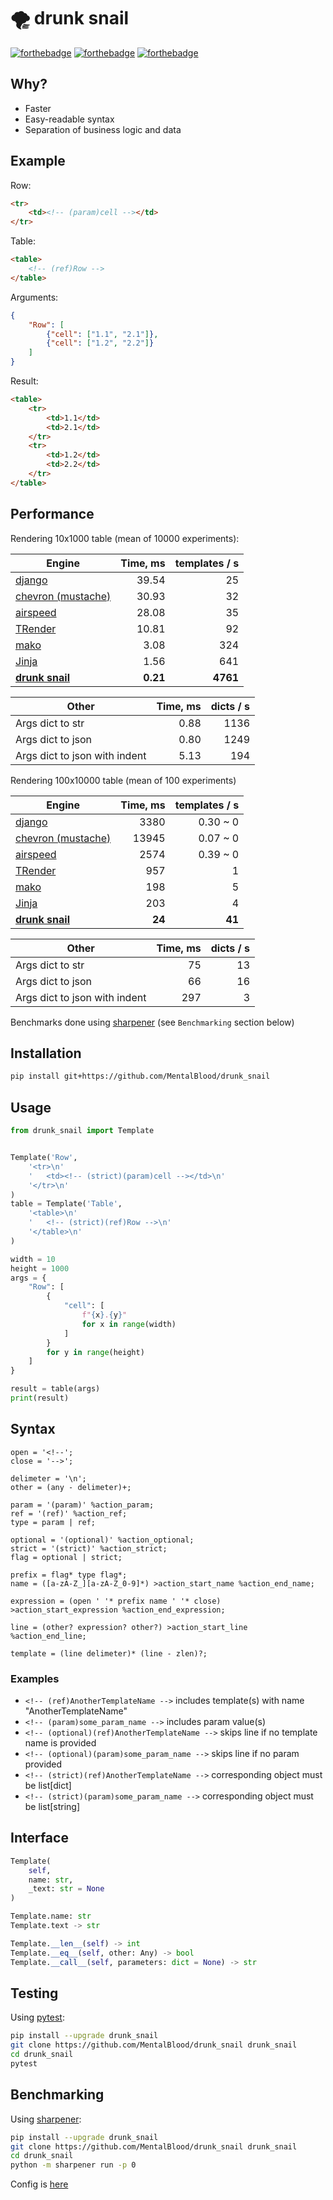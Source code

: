# 🌪️ drunk snail

[![forthebadge](https://forthebadge.com/images/badges/made-with-c.svg)](https://forthebadge.com) [![forthebadge](https://forthebadge.com/images/badges/powered-by-black-magic.svg)](https://forthebadge.com) [![forthebadge](https://forthebadge.com/images/badges/ages-18.svg)](https://forthebadge.com)



## Why?

* Faster
* Easy-readable syntax
* Separation of business logic and data



## Example

Row:
```html
<tr>
    <td><!-- (param)cell --></td>
</tr>
```
Table:
```html
<table>
    <!-- (ref)Row -->
</table>
```
Arguments:
```json
{
    "Row": [
        {"cell": ["1.1", "2.1"]},
        {"cell": ["1.2", "2.2"]}
    ]
}
```
Result:
```html
<table>
    <tr>
        <td>1.1</td>
        <td>2.1</td>
    </tr>
    <tr>
        <td>1.2</td>
        <td>2.2</td>
    </tr>
</table>

```



## Performance

Rendering 10x1000 table (mean of 10000 experiments):

| Engine                                                            | Time, ms | templates / s     |
| ----------------------------------------------------------------- | -------: | ----------------: |
| [django](https://docs.djangoproject.com/en/4.0/topics/templates/) | 39.54    | 25                |
| [chevron (mustache)](https://github.com/noahmorrison/chevron)     | 30.93    | 32                |
| [airspeed](https://github.com/purcell/airspeed)                   | 28.08    | 35                |
| [TRender](https://github.com/cesbit/trender)                      | 10.81    | 92                |
| [mako](https://github.com/sqlalchemy/mako)                        | 3.08     | 324               |
| [Jinja](https://github.com/pallets/jinja)                         | 1.56     | 641               |
| **[drunk snail](https://github.com/MentalBlood/drunk_snail)**     | **0.21** | **4761**          |

| Other                         | Time, ms | dicts / s |
| ----------------------------- | -------: | --------: |
| Args dict to str              | 0.88     | 1136      |
| Args dict to json             | 0.80     | 1249      |
| Args dict to json with indent | 5.13     | 194       |

Rendering 100x10000 table (mean of 100 experiments)

| Engine                                                            | Time, ms | templates / s     |
| ----------------------------------------------------------------- | -------: | ----------------: |
| [django](https://docs.djangoproject.com/en/4.0/topics/templates/) | 3380     | 0.30 ~ 0          |
| [chevron (mustache)](https://github.com/noahmorrison/chevron)     | 13945    | 0.07 ~ 0          |
| [airspeed](https://github.com/purcell/airspeed)                   | 2574     | 0.39 ~ 0          |
| [TRender](https://github.com/cesbit/trender)                      | 957      | 1                 |
| [mako](https://github.com/sqlalchemy/mako)                        | 198      | 5                 |
| [Jinja](https://github.com/pallets/jinja)                         | 203      | 4                 |
| **[drunk snail](https://github.com/MentalBlood/drunk_snail)**     | **24**   | **41**            |

| Other                         | Time, ms | dicts / s |
| ----------------------------- | -------: | --------: |
| Args dict to str              | 75       | 13        |
| Args dict to json             | 66       | 16        |
| Args dict to json with indent | 297      | 3         |

Benchmarks done using [sharpener](https://github.com/MentalBlood/sharpener) (see `Benchmarking` section below)



## Installation

```bash
pip install git+https://github.com/MentalBlood/drunk_snail
```



## Usage

```python
from drunk_snail import Template


Template('Row',
    '<tr>\n'
    '	<td><!-- (strict)(param)cell --></td>\n'
    '</tr>\n'
)
table = Template('Table',
    '<table>\n'
    '	<!-- (strict)(ref)Row -->\n'
    '</table>\n'
)

width = 10
height = 1000
args = {
    "Row": [
        {
            "cell": [
                f"{x}.{y}"
                for x in range(width)
            ]
        }
        for y in range(height)
    ]
}

result = table(args)
print(result)
```



## Syntax

```
open = '<!--';
close = '-->';

delimeter = '\n';
other = (any - delimeter)+;

param = '(param)' %action_param;
ref = '(ref)' %action_ref;
type = param | ref;

optional = '(optional)' %action_optional;
strict = '(strict)' %action_strict;
flag = optional | strict;

prefix = flag* type flag*;
name = ([a-zA-Z_][a-zA-Z_0-9]*) >action_start_name %action_end_name;

expression = (open ' '* prefix name ' '* close) >action_start_expression %action_end_expression;

line = (other? expression? other?) >action_start_line %action_end_line;

template = (line delimeter)* (line - zlen)?;
```


### Examples

* `<!-- (ref)AnotherTemplateName -->` includes template(s) with name "AnotherTemplateName"
* `<!-- (param)some_param_name -->` includes param value(s)
* `<!-- (optional)(ref)AnotherTemplateName -->` skips line if no template name is provided
* `<!-- (optional)(param)some_param_name -->` skips line if no param provided
* `<!-- (strict)(ref)AnotherTemplateName -->` corresponding object must be list[dict]
* `<!-- (strict)(param)some_param_name -->` corresponding object must be list[string]



## Interface

```python
Template(
    self,
    name: str,
    _text: str = None
)

Template.name: str
Template.text -> str

Template.__len__(self) -> int
Template.__eq__(self, other: Any) -> bool
Template.__call__(self, parameters: dict = None) -> str
```



## Testing

Using [pytest](https://pypi.org/project/pytest/):

```bash
pip install --upgrade drunk_snail
git clone https://github.com/MentalBlood/drunk_snail drunk_snail
cd drunk_snail
pytest
```



## Benchmarking

Using [sharpener](https://github.com/MentalBlood/sharpener):

```bash
pip install --upgrade drunk_snail
git clone https://github.com/MentalBlood/drunk_snail drunk_snail
cd drunk_snail
python -m sharpener run -p 0
```

Config is [here](benchmarks/benchmark_default.json)